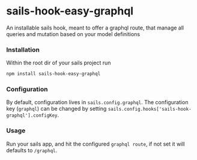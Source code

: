 # sails-hook-easy-graphql
An installable sails hook, meant to offer a graphql route, that manage all queries and mutation based on your model definitions
### Installation
Within the root dir of your sails project run
```sh
npm install sails-hook-easy-graphql
```
### Configuration
By default, configuration lives in `sails.config.graphql`.  The configuration key (`graphql`) can be changed by setting `sails.config.hooks['sails-hook-graphql'].configKey`.
### Usage
Run your sails app, and hit the configured `graphql route`, if not set it will defaults to `/graphql`.
